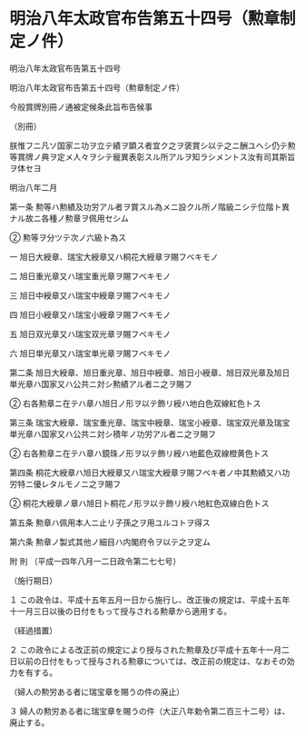 # 明治八年太政官布告第五十四号（勲章制定ノ件）

明治八年太政官布告第五十四号

明治八年太政官布告第五十四号（勲章制定ノ件）

今般賞牌別冊ノ通被定候条此旨布告候事

（別冊）

朕惟フニ凡ソ国家ニ功ヲ立テ績ヲ顕ス者宜ク之ヲ褒賞シ以テ之ニ酬ユヘシ仍テ勲等賞牌ノ典ヲ定メ人々ヲシテ寵異表彰スル所アルヲ知ラシメントス汝有司其斯旨ヲ体セヨ

明治八年二月

第一条 勲等ハ勲績及功労アル者ヲ賞スル為メニ設クル所ノ階級ニシテ位階ト異ナル故ニ各種ノ勲章ヲ佩用セシム

② 勲等ヲ分ツテ次ノ六級ト為ス

一 旭日大綬章、瑞宝大綬章又ハ桐花大綬章ヲ賜フベキモノ

二 旭日重光章又ハ瑞宝重光章ヲ賜フベキモノ

三 旭日中綬章又ハ瑞宝中綬章ヲ賜フベキモノ

四 旭日小綬章又ハ瑞宝小綬章ヲ賜フベキモノ

五 旭日双光章又ハ瑞宝双光章ヲ賜フベキモノ

六 旭日単光章又ハ瑞宝単光章ヲ賜フベキモノ

第二条 旭日大綬章、旭日重光章、旭日中綬章、旭日小綬章、旭日双光章及旭日単光章ハ国家又ハ公共ニ対シ勲績アル者ニ之ヲ賜フ

② 右各勲章ニ在テハ章ハ旭日ノ形ヲ以テ飾リ綬ハ地白色双線紅色トス

第三条 瑞宝大綬章、瑞宝重光章、瑞宝中綬章、瑞宝小綬章、瑞宝双光章及瑞宝単光章ハ国家又ハ公共ニ対シ積年ノ功労アル者ニ之ヲ賜フ

② 右各勲章ニ在テハ章ハ鏡珠ノ形ヲ以テ飾リ綬ハ地藍色双線橙黄色トス

第四条 桐花大綬章ハ旭日大綬章又ハ瑞宝大綬章ヲ賜フベキ者ノ中其勲績又ハ功労特ニ優レタルモノニ之ヲ賜フ

② 桐花大綬章ノ章ハ旭日ト桐花ノ形ヲ以テ飾リ綬ハ地紅色双線白色トス

第五条 勲章ハ佩用本人ニ止リ子孫之ヲ用ユルコトヲ得ス

第六条 勲章ノ製式其他ノ細目ハ内閣府令ヲ以テ之ヲ定ム

附 則 （平成一四年八月一二日政令第二七七号）

（施行期日）

１ この政令は、平成十五年五月一日から施行し、改正後の規定は、平成十五年十一月三日以後の日付をもって授与される勲章から適用する。

（経過措置）

２ この政令による改正前の規定により授与された勲章及び平成十五年十一月二日以前の日付をもって授与される勲章については、改正前の規定は、なおその効力を有する。

（婦人の勲労ある者に瑞宝章を賜うの件の廃止）

３ 婦人の勲労ある者に瑞宝章を賜うの件（大正八年勅令第二百三十二号）は、廃止する。
